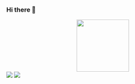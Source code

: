 ### Hi there 👋
<div align="center"> <img height="137px" src="https://github-readme-stats.vercel.app/api?username=sonako0122&hide_title=true&hide_border=true&show_icons=trueline_height=21&text_color=000&icon_color=000&bg_color=0,ea6161,ffc64d,fffc4d,52fa5a&theme=graywhite" /> </div>
<span > <img src="https://img.shields.io/badge/-Java-1572B6?style=flat-square&logo=Java" /> <img src="https://img.shields.io/badge/-Kotiln-oringe?style=flat-square&logo=Kotiln" /> </span>
<!--
**sonako0122/sonako0122** is a ✨ _special_ ✨ repository because its `README.md` (this file) appears on your GitHub profile.

Here are some ideas to get you started:

- 🔭 I’m currently working on ...
- 🌱 I’m currently learning ...
- 👯 I’m looking to collaborate on ...
- 🤔 I’m looking for help with ...
- 💬 Ask me about ...
- 📫 How to reach me: ...
- 😄 Pronouns: ...
- ⚡ Fun fact: ...
-->
